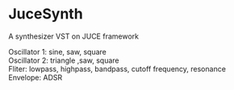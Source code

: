 # JuceSynth
A synthesizer VST on JUCE framework

Oscillator 1: sine, saw, square <br>
Oscillator 2: triangle ,saw, square <br>
Fliter: lowpass, highpass, bandpass, cutoff frequency, resonance <br>
Envelope: ADSR
